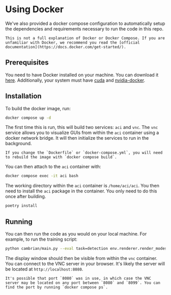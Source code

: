 # Using Docker

We've also provided a docker compose configuration to automatically setup the dependencies and requirements necessary to run the code in this repo.

```{note}
This is not a full explanation of Docker or Docker Compose. If you are unfamiliar with Docker, we recommend you read the [official documentation](https://docs.docker.com/get-started/).
```

## Prerequisites

You need to have Docker installed on your machine. You can download it [here](https://docs.docker.com/engine/install/). Additionally, your system must have [cuda](https://developer.nvidia.com/cuda-downloads) and [nvidia-docker](https://docs.nvidia.com/datacenter/cloud-native/container-toolkit/latest/install-guide.html).

## Installation

To build the docker image, run:

```bash
docker compose up -d
```

The first time this is run, this will build two services: `aci` and `vnc`. The `vnc` service allows you to visualize GUIs from within the `aci` container using a docker network bridge. It will then initialize the services to run in the background.

```{tip}
If you change the `Dockerfile` or `docker-compose.yml`, you will need to rebuild the image with `docker compose build`.
```

You can then attach to the `aci` container with:

```bash
docker compose exec -it aci bash
```

The working directory within the `aci` container is `/home/aci/aci`. You then need to install the `aci` package in the container. You only need to do this once after building.

```bash
poetry install
```

## Running

You can then run the code as you would on your local machine. For example, to run the training script:

```bash
python cambrian/main.py --eval task=detection env.renderer.render_modes='[human]' env.renderer.save_mode=NONE trainer.max_episode_steps=10000 eval_env.n_eval_episodes=1 env/agents@env.agents.agent=point_seeker
```

The display window should then be visible from within the `vnc` container. You can connect to the VNC server in your browser. It's likely the server will be located at `http://localhost:8080`.

```{note}
It's possible that port `8080` was in use, in which case the VNC server may be located on any port between `8080` and `8099`. You can find the port by running `docker compose ps`.
```
